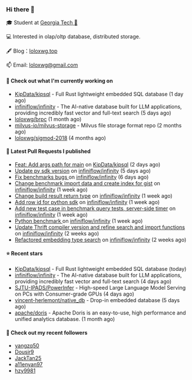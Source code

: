 ### Hi there 👋


 
🎓 Student at [Georgia Tech 🐝](https://www.gatech.edu/)

💻 Interested in olap/oltp database, distributed storage.

🖋 Blog：[loloxwg.top](https://loloxwg.top)



📫 Email: [loloxwg@gmail.com](mailto:loloxwg@gmail.com)



#### 👷 Check out what I'm currently working on

- [KipData/kipsql](https://github.com/KipData/kipsql) - Full Rust lightweight embedded SQL database (1 day ago)
- [infiniflow/infinity](https://github.com/infiniflow/infinity) - The AI-native database built for LLM applications, providing incredibly fast vector and full-text search  (5 days ago)
- [loloxwg/brpc](https://github.com/loloxwg/brpc) (1 month ago)
- [milvus-io/milvus-storage](https://github.com/milvus-io/milvus-storage) - Milvus file storage format repo (2 months ago)
- [loloxwg/sigmod-2018](https://github.com/loloxwg/sigmod-2018) (4 months ago)

#### 🔨 Latest Pull Requests I published

- [Feat: Add args path for main](https://github.com/KipData/kipsql/pull/115) on [KipData/kipsql](https://github.com/KipData/kipsql) (2 days ago)
- [Update py sdk version](https://github.com/infiniflow/infinity/pull/336) on [infiniflow/infinity](https://github.com/infiniflow/infinity) (5 days ago)
- [Fix benchmarks bugs ](https://github.com/infiniflow/infinity/pull/324) on [infiniflow/infinity](https://github.com/infiniflow/infinity) (6 days ago)
- [Change benchmark import data and create index for gist](https://github.com/infiniflow/infinity/pull/321) on [infiniflow/infinity](https://github.com/infiniflow/infinity) (1 week ago)
- [Change build result return type](https://github.com/infiniflow/infinity/pull/311) on [infiniflow/infinity](https://github.com/infiniflow/infinity) (1 week ago)
- [Add row id for python sdk](https://github.com/infiniflow/infinity/pull/300) on [infiniflow/infinity](https://github.com/infiniflow/infinity) (1 week ago)
- [Add new test case in benchmark query tests, server-side timer](https://github.com/infiniflow/infinity/pull/291) on [infiniflow/infinity](https://github.com/infiniflow/infinity) (1 week ago)
- [Python benchmark ](https://github.com/infiniflow/infinity/pull/283) on [infiniflow/infinity](https://github.com/infiniflow/infinity) (1 week ago)
- [Update Thrift compiler version and refine search and import functions](https://github.com/infiniflow/infinity/pull/276) on [infiniflow/infinity](https://github.com/infiniflow/infinity) (2 weeks ago)
- [Refactored embedding type search](https://github.com/infiniflow/infinity/pull/256) on [infiniflow/infinity](https://github.com/infiniflow/infinity) (2 weeks ago)

#### ⭐ Recent stars

- [KipData/kipsql](https://github.com/KipData/kipsql) - Full Rust lightweight embedded SQL database (today)
- [infiniflow/infinity](https://github.com/infiniflow/infinity) - The AI-native database built for LLM applications, providing incredibly fast vector and full-text search  (4 days ago)
- [SJTU-IPADS/PowerInfer](https://github.com/SJTU-IPADS/PowerInfer) - High-speed Large Language Model Serving on PCs with Consumer-grade GPUs (4 days ago)
- [vincent-herlemont/native_db](https://github.com/vincent-herlemont/native_db) - Drop-in embedded database (5 days ago)
- [apache/doris](https://github.com/apache/doris) - Apache Doris is an easy-to-use, high performance and unified analytics database. (1 month ago)

#### 👯 Check out my recent followers

- [yangzq50](https://github.com/yangzq50)
- [Dousir9](https://github.com/Dousir9)
- [JackTan25](https://github.com/JackTan25)
- [a11enyan97](https://github.com/a11enyan97)
- [hzy9981](https://github.com/hzy9981)


